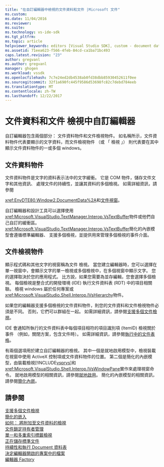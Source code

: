 ```yaml
---
title: "在自訂編輯器中檢視的文件資料和文件 |Microsoft 文件"
ms.custom: 
ms.date: 11/04/2016
ms.reviewer: 
ms.suite: 
ms.technology: vs-ide-sdk
ms.tgt_pltfrm: 
ms.topic: article
helpviewer_keywords: editors [Visual Studio SDK], custom - document data and document view
ms.assetid: 71eea623-f566-4feb-84cd-ca1ba71bc493
caps.latest.revision: "23"
author: gregvanl
ms.author: gregvanl
manager: ghogen
ms.workload: vssdk
ms.openlocfilehash: 7c7e24ed2db4538ab0fd38dbb85930452611f0ee
ms.sourcegitcommit: 32f1a690fc445f9586d53698fc82c7debd784eeb
ms.translationtype: MT
ms.contentlocale: zh-TW
ms.lasthandoff: 12/22/2017
---
```

# <a name="document-data-and-document-view-in-custom-editors"></a>文件資料和文件 檢視中自訂編輯器
自訂編輯器包含兩個部分： 文件資料物件和文件檢視物件。 如名稱所示，文件資料物件代表要顯示的文字資料，而文件檢視物件 （或 「 檢視 」） 則代表要在其中顯示文件資料物件的一或多個 windows。  
  
## <a name="document-data-object"></a>文件資料物件  
 文件資料物件是文字的資料表示法中的文字緩衝。 它是 COM 物件，儲存文件文字和其他資訊、 處理文件的持續性，並讓其資料的多個檢視。 如需詳細資訊，請參閱  
  
 <xref:EnvDTE80.Window2.DocumentData%2A>和[文件視窗](../extensibility/internals/document-windows.md)。  
  
 自訂編輯器和設計工具可以選擇使用<xref:Microsoft.VisualStudio.TextManager.Interop.VsTextBuffer>物件或他們自己自訂的緩衝區。 <xref:Microsoft.VisualStudio.TextManager.Interop.VsTextBuffer>簡化的內嵌模型會遵循標準編輯器、 支援多個檢視，並提供用來管理多個檢視的事件介面。  
  
## <a name="document-view-object"></a>文件檢視物件  
 顯示程式碼和其他文字的視窗稱為文件 檢視。 當您建立編輯器時，您可以選擇在單一視窗中，會顯示文字的單一檢視或多個檢視中，在多個視窗中顯示文字。 您的選擇取決於您的應用程式。 比方說，如果您需要為並存編輯，您會選擇多個檢視。 每個檢視是整合式的開發環境 (IDE) 執行文件資料表 (RDT) 中的項目相關聯。 檢視 windows 屬於任何專案或<xref:Microsoft.VisualStudio.Shell.Interop.IVsHierarchy>物件。  
  
 如果您的編輯器支援多個檢視的文件資料物件，則您的文件資料和文件檢視物件必須是不同。 否則，它們可以群組在一起。 如需詳細資訊，請參閱[支援多個文件檢視](../extensibility/supporting-multiple-document-views.md)。  
  
 IDE 會通知所執行的文件資料表中每個項目相符的項目識別項 (ItemID) 檢視關於事件 （例如，關閉方案，包含文件時）。 如需詳細資訊，請參閱[執行中的文件表格](../extensibility/internals/running-document-table.md)。  
  
 有兩個選項用於建立自訂編輯器的檢視。 其中一個是就地啟用模型中，檢視裝載在視窗中使用 ActiveX 控制項或文件資料物件的位置。 第二個是簡化的內嵌模型，由裝載檢視[!INCLUDE[vsprvs](../code-quality/includes/vsprvs_md.md)]和<xref:Microsoft.VisualStudio.Shell.Interop.IVsWindowPane>實作來處理視窗命令。 就地啟用模型的相關資訊，請參閱[就地啟用](../extensibility/in-place-activation.md)。 簡化的內嵌模型的相關資訊，請參閱[簡化內嵌](../extensibility/simplified-embedding.md)。  
  
## <a name="see-also"></a>請參閱  
 [支援多個文件檢視](../extensibility/supporting-multiple-document-views.md)   
 [簡化的嵌入](../extensibility/simplified-embedding.md)   
 [如何： 將附加至文件資料的檢視](../extensibility/how-to-attach-views-to-document-data.md)   
 [文件鎖定持有者管理](../extensibility/document-lock-holder-management.md)   
 [單一和多重索引標籤檢視](../extensibility/single-and-multi-tab-views.md)   
 [正在儲存標準文件](../extensibility/internals/saving-a-standard-document.md)   
 [持續性和執行 Document 資料表](../extensibility/internals/persistence-and-the-running-document-table.md)   
 [決定編輯器開啟的專案中的檔案](../extensibility/internals/determining-which-editor-opens-a-file-in-a-project.md)   
 [編輯器 Factory](../extensibility/editor-factories.md)
